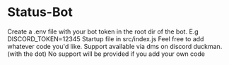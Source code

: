 # Status-Bot
Create a .env file with your bot token in the root dir of the bot. E.g DISCORD_TOKEN=12345
Startup file in src/index.js
Feel free to add whatever code you'd like. Support available via dms on discord duckman. (with the dot) 
No support will be provided if you add your own code

